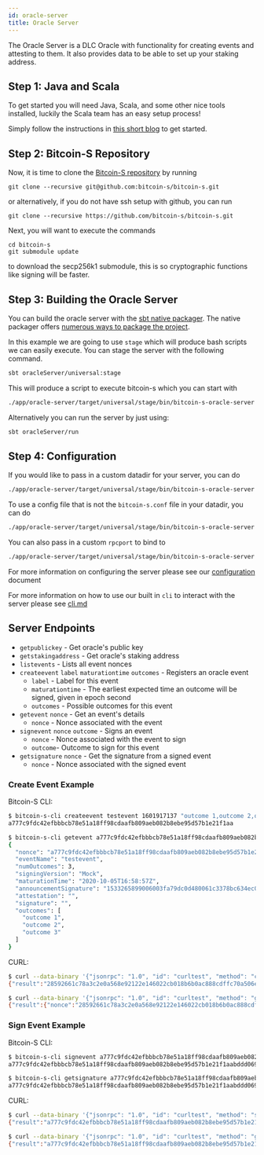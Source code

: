 ```yaml
---
id: oracle-server
title: Oracle Server
---
```


The Oracle Server is a DLC Oracle with functionality for creating events and attesting to them.
It also provides data to be able to set up your staking address.

## Step 1: Java and Scala

To get started you will need Java, Scala, and some other nice tools installed, luckily the Scala team has an easy setup process!

Simply follow the instructions in [this short blog](https://www.scala-lang.org/2020/06/29/one-click-install.html) to get started.

## Step 2: Bitcoin-S Repository

Now, it is time to clone the [Bitcoin-S repository](https://github.com/bitcoin-s/bitcoin-s/) by running

```bashrc
git clone --recursive git@github.com:bitcoin-s/bitcoin-s.git
```

or alternatively, if you do not have ssh setup with github, you can run

```bashrc
git clone --recursive https://github.com/bitcoin-s/bitcoin-s.git
```

Next, you will want to execute the commands

```bashrc
cd bitcoin-s
git submodule update
```

to download the secp256k1 submodule, this is so cryptographic functions like signing will be faster.

## Step 3: Building the Oracle Server

You can build the oracle server with the [sbt native packager](https://github.com/sbt/sbt-native-packager).
The native packager offers [numerous ways to package the project](https://github.com/sbt/sbt-native-packager#examples).

In this example we are going to use `stage` which will produce bash scripts we can easily execute. You can stage the server with the following command.

```bash
sbt oracleServer/universal:stage
```

This will produce a script to execute bitcoin-s which you can start with

```bash
./app/oracle-server/target/universal/stage/bin/bitcoin-s-oracle-server
```

Alternatively you can run the server by just using:

```bash
sbt oracleServer/run
```

## Step 4: Configuration

If you would like to pass in a custom datadir for your server, you can do

```bash
./app/oracle-server/target/universal/stage/bin/bitcoin-s-oracle-server --datadir /path/to/datadir/
```

To use a config file that is not the `bitcoin-s.conf` file in your datadir, you can do

```bash
./app/oracle-server/target/universal/stage/bin/bitcoin-s-oracle-server --conf /path/to/file.conf
```

You can also pass in a custom `rpcport` to bind to

```bash
./app/oracle-server/target/universal/stage/bin/bitcoin-s-oracle-server --rpcport 12345
```

For more information on configuring the server please see our [configuration](../config/configuration.md) document

For more information on how to use our built in `cli` to interact with the server please see [cli.md](../applications/cli.md)

## Server Endpoints

- `getpublickey` - Get oracle's public key
- `getstakingaddress` - Get oracle's staking address
- `listevents` - Lists all event nonces
- `createevent` `label` `maturationtime` `outcomes` - Registers an oracle event
  - `label` - Label for this event
  - `maturationtime` - The earliest expected time an outcome will be signed, given in epoch second
  - `outcomes` - Possible outcomes for this event
- `getevent` `nonce` - Get an event's details
  - `nonce` - Nonce associated with the event
- `signevent` `nonce` `outcome` - Signs an event
  - `nonce` - Nonce associated with the event to sign
  - `outcome`- Outcome to sign for this event
- `getsignature` `nonce` - Get the signature from a signed event
  - `nonce` - Nonce associated with the signed event
  
### Create Event Example

Bitcoin-S CLI:
```bash
$ bitcoin-s-cli createevent testevent 1601917137 "outcome 1,outcome 2,outcome 3"
a777c9fdc42efbbbcb78e51a18ff98cdaafb809aeb082b8ebe95d57b1e21f1aa

$ bitcoin-s-cli getevent a777c9fdc42efbbbcb78e51a18ff98cdaafb809aeb082b8ebe95d57b1e21f1aa
{
  "nonce": "a777c9fdc42efbbbcb78e51a18ff98cdaafb809aeb082b8ebe95d57b1e21f1aa",
  "eventName": "testevent",
  "numOutcomes": 3,
  "signingVersion": "Mock",
  "maturationTime": "2020-10-05T16:58:57Z",
  "announcementSignature": "1533265899006003fa79dc0d480061c3378bc634ec041efc97fc70827f3a1c9f30e05373f36c2e2dd9d2ad64d8aaee17fef724af2284b87724b949d48846920c",
  "attestation": "",
  "signature": "",
  "outcomes": [
    "outcome 1",
    "outcome 2",
    "outcome 3"
  ]
}
```

CURL:
```bash
$ curl --data-binary '{"jsonrpc": "1.0", "id": "curltest", "method": "createevent", "params": ["testEvent", 1601917137, ["outcome 1", "outcome 2", "outcome 3"]]}' -H "Content-Type: application/json" http://127.0.0.1:9999/
{"result":"28592661c78a3c2e0a568e92122e146022cb018b6b0ac888cdffc70a506e9ad2","error":null}

$ curl --data-binary '{"jsonrpc": "1.0", "id": "curltest", "method": "getevent", "params": ["28592661c78a3c2e0a568e92122e146022cb018b6b0ac888cdffc70a506e9ad2"]}' -H "Content-Type: application/json" http://127.0.0.1:9999/
{"result":{"nonce":"28592661c78a3c2e0a568e92122e146022cb018b6b0ac888cdffc70a506e9ad2","eventName":"testEvent","numOutcomes":3,"signingVersion":"Mock","maturationTime":"2020-10-05T16:58:57Z","commitmentSignature":"a91499fa83ca607b06bb919284e002452d6c8f396295495586886b1f7e6d6f094c7d1504f35ee2210a036313569c1951aada6b3d52248f77c7e2c5836a970dd7","attestation":"","signature":"","outcomes":["outcome 1","outcome 2","outcome 3"]},"error":null}
```

### Sign Event Example

Bitcoin-S CLI:

```bash
$ bitcoin-s-cli signevent a777c9fdc42efbbbcb78e51a18ff98cdaafb809aeb082b8ebe95d57b1e21f1aa "outcome 1"
a777c9fdc42efbbbcb78e51a18ff98cdaafb809aeb082b8ebe95d57b1e21f1aabddd069a3295eb8e02a8a89de4b50b063ffeb290e5d1c6ea3e4e21efb2ad208f

$ bitcoin-s-cli getsignature a777c9fdc42efbbbcb78e51a18ff98cdaafb809aeb082b8ebe95d57b1e21f1aa
a777c9fdc42efbbbcb78e51a18ff98cdaafb809aeb082b8ebe95d57b1e21f1aabddd069a3295eb8e02a8a89de4b50b063ffeb290e5d1c6ea3e4e21efb2ad208f
```

CURL:
```bash
$ curl --data-binary '{"jsonrpc": "1.0", "id": "curltest", "method": "signevent", "params": ["a777c9fdc42efbbbcb78e51a18ff98cdaafb809aeb082b8ebe95d57b1e21f1aa", "outcome 1"]}' -H "Content-Type: application/json" http://127.0.0.1:9999/
{"result":"a777c9fdc42efbbbcb78e51a18ff98cdaafb809aeb082b8ebe95d57b1e21f1aabddd069a3295eb8e02a8a89de4b50b063ffeb290e5d1c6ea3e4e21efb2ad208f","error":null}

$ curl --data-binary '{"jsonrpc": "1.0", "id": "curltest", "method": "getsignature", "params": ["a777c9fdc42efbbbcb78e51a18ff98cdaafb809aeb082b8ebe95d57b1e21f1aa"]}' -H "Content-Type: application/json" http://127.0.0.1:9999/
{"result":"a777c9fdc42efbbbcb78e51a18ff98cdaafb809aeb082b8ebe95d57b1e21f1aabddd069a3295eb8e02a8a89de4b50b063ffeb290e5d1c6ea3e4e21efb2ad208f","error":null}
```
